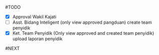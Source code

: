 #TODO
- [x] Approval Wakil Kajati
- [ ] Asst. Bidang Inteligent (only view approved pangduan) create team penyidik
- [x] Ket. Team Penyidik (Only view approved and created team penyidik) upload laporan penyidik

#NEXT
